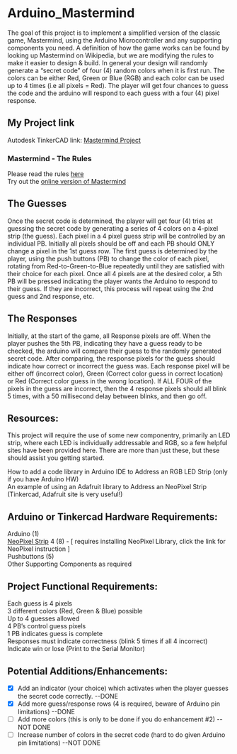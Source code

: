 # Arduino_Mastermind
The goal of this project is to implement a simplified version of the classic game, Mastermind, using the Arduino Microcontroller and any supporting components you need.  A definition of how the game works can be found by looking up Mastermind on Wikipedia, but we are modifying the rules to make it easier to design & build.  In general your design will randomly generate a “secret code” of four (4) random colors when it is first run.  The colors can be either Red, Green or Blue (RGB) and each color can be used up to 4 times (i.e all pixels = Red).  The player will get four chances to guess the code and the arduino will respond to each guess with a four (4) pixel response.

## My Project link
Autodesk TinkerCAD link: [Mastermind Project](https://www.tinkercad.com/things/dg8moJVZBLn-da-real-mastermind-project/editel)

### Mastermind - The Rules
Please read the rules [here](https://webgamesonline.com/mastermind/rules.php) <br>
Try out the [online version of Mastermind](https://webgamesonline.com/mastermind/index.php)

## The Guesses
Once the secret code is determined, the player will get four (4) tries at guessing the secret code by generating a series of 4 colors on a 4-pixel strip (the guess).  Each pixel in a 4 pixel guess strip will be controlled by an individual PB.  Initially all pixels should be off and each PB should ONLY change a pixel in the 1st guess row.  The first guess is determined by the player, using the push buttons (PB) to change the color of each pixel, rotating from Red-to-Green-to-Blue repeatedly until they are satisfied with their choice for each pixel.  Once all 4 pixels are at the desired color, a 5th PB will be pressed indicating the player wants the Arduino to respond to their guess.  If they are incorrect, this process will repeat using the 2nd guess and 2nd response, etc.

## The Responses
Initially, at the start of the game, all Response pixels are off.  When the player pushes the 5th PB, indicating they have a guess ready to be checked, the arduino will compare their guess to the randomly generated secret code.  After comparing, the response pixels for the guess should indicate how correct or incorrect the guess was.  Each response pixel will be either off (incorrect color), Green (Correct color guess in correct location) or Red (Correct color guess in the wrong location).  If ALL FOUR of the pixels in the guess are incorrect, then the 4 response pixels should all blink 5 times, with a 50 millisecond delay between blinks, and then go off.

## Resources:
This project will require the use of some new componentry, primarily an LED strip, where each LED is individually addressable and RGB, so a few helpful sites have been provided here.  There are more than just these, but these should assist you getting started.<br>

How to add a code library in Arduino IDE to Address an RGB LED Strip (only if you have Arduino HW)<br>
An example of using an Adafruit library to Address an NeoPixel Strip (Tinkercad, Adafruit site is very useful!)

## Arduino or Tinkercad Hardware Requirements:
Arduino (1) <br>
[NeoPixel Strip](https://learn.adafruit.com/neopixel-painter/test-neopixel-strip) 4 (8) - [ requires installing NeoPixel Library, click the link for NeoPixel instruction ] <br>
Pushbuttons (5) <br>
Other Supporting Components as required <br>

## Project Functional Requirements:
Each guess is 4 pixels <br>
3 different colors (Red, Green & Blue) possible <br>
Up to 4 guesses allowed <br>
4 PB’s control guess pixels <br>
1 PB indicates guess is complete <br>
Responses must indicate correctness (blink 5 times if all 4 incorrect) <br>
Indicate win or lose (Print to the Serial Monitor) <br>

## Potential Additions/Enhancements:
- [x] Add an indicator (your choice) which activates when the player guesses the secret code correctly. --DONE 
- [x] Add more guess/response rows (4 is required, beware of Arduino pin limitations)                   --DONE
- [ ] Add more colors (this is only to be done if you do enhancement #2)                                --NOT DONE
- [ ] Increase number of colors in the secret code (hard to do given Arduino pin limitations)            --NOT DONE
